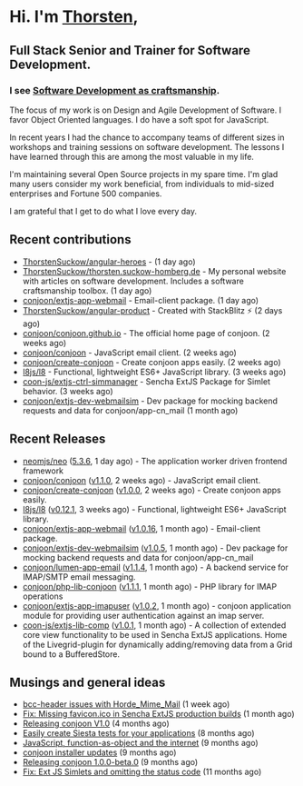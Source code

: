 # Hi. I'm [Thorsten](https://thorsten.suckow-homberg.de/about),
## Full Stack Senior and Trainer for Software Development.

### I see [Software Development as craftsmanship](https://thorsten.suckow-homberg.de/docs/articles/software-craftsmanship/).

The focus of my work is on Design and Agile Development of Software.
I favor Object Oriented languages. I do have a soft spot for JavaScript.

In recent years I had the chance to accompany teams of different sizes in workshops and training sessions on software development. The lessons I have learned through this are among the most valuable in my life.

I'm maintaining several Open Source projects in my spare time. I'm glad many users consider my work beneficial, from individuals to mid-sized enterprises and Fortune 500 companies.

I am grateful that I get to do what I love every day.


## Recent contributions

- [ThorstenSuckow/angular-heroes](https://github.com/ThorstenSuckow/angular-heroes) -  (1 day ago)
- [ThorstenSuckow/thorsten.suckow-homberg.de](https://github.com/ThorstenSuckow/thorsten.suckow-homberg.de) - My personal website with articles on software development. Includes a software craftsmanship toolbox. (1 day ago)
- [conjoon/extjs-app-webmail](https://github.com/conjoon/extjs-app-webmail) - Email-client package. (1 day ago)
- [ThorstenSuckow/angular-product](https://github.com/ThorstenSuckow/angular-product) - Created with StackBlitz ⚡️ (2 days ago)
- [conjoon/conjoon.github.io](https://github.com/conjoon/conjoon.github.io) - The official home page of conjoon. (2 weeks ago)
- [conjoon/conjoon](https://github.com/conjoon/conjoon) - JavaScript email client.  (2 weeks ago)
- [conjoon/create-conjoon](https://github.com/conjoon/create-conjoon) - Create conjoon apps easily. (2 weeks ago)
- [l8js/l8](https://github.com/l8js/l8) - Functional, lightweight ES6&#43; JavaScript library. (3 weeks ago)
- [coon-js/extjs-ctrl-simmanager](https://github.com/coon-js/extjs-ctrl-simmanager) - Sencha ExtJS Package for Simlet behavior. (3 weeks ago)
- [conjoon/extjs-dev-webmailsim](https://github.com/conjoon/extjs-dev-webmailsim) - Dev package for mocking backend requests and data for conjoon/app-cn_mail (1 month ago)


## Recent Releases

- [neomjs/neo](https://github.com/neomjs/neo) ([5.3.6](https://github.com/neomjs/neo/releases/tag/5.3.6), 1 day ago) - The application worker driven frontend framework
- [conjoon/conjoon](https://github.com/conjoon/conjoon) ([v1.1.0](https://github.com/conjoon/conjoon/releases/tag/v1.1.0), 2 weeks ago) - JavaScript email client. 
- [conjoon/create-conjoon](https://github.com/conjoon/create-conjoon) ([v1.0.0](https://github.com/conjoon/create-conjoon/releases/tag/v1.0.0), 2 weeks ago) - Create conjoon apps easily.
- [l8js/l8](https://github.com/l8js/l8) ([v0.12.1](https://github.com/l8js/l8/releases/tag/v0.12.1), 3 weeks ago) - Functional, lightweight ES6&#43; JavaScript library.
- [conjoon/extjs-app-webmail](https://github.com/conjoon/extjs-app-webmail) ([v1.0.16](https://github.com/conjoon/extjs-app-webmail/releases/tag/v1.0.16), 1 month ago) - Email-client package.
- [conjoon/extjs-dev-webmailsim](https://github.com/conjoon/extjs-dev-webmailsim) ([v1.0.5](https://github.com/conjoon/extjs-dev-webmailsim/releases/tag/v1.0.5), 1 month ago) - Dev package for mocking backend requests and data for conjoon/app-cn_mail
- [conjoon/lumen-app-email](https://github.com/conjoon/lumen-app-email) ([v1.1.4](https://github.com/conjoon/lumen-app-email/releases/tag/v1.1.4), 1 month ago) - A backend service for IMAP/SMTP email messaging.
- [conjoon/php-lib-conjoon](https://github.com/conjoon/php-lib-conjoon) ([v1.1.1](https://github.com/conjoon/php-lib-conjoon/releases/tag/v1.1.1), 1 month ago) - PHP library for IMAP operations
- [conjoon/extjs-app-imapuser](https://github.com/conjoon/extjs-app-imapuser) ([v1.0.2](https://github.com/conjoon/extjs-app-imapuser/releases/tag/v1.0.2), 1 month ago) - conjoon application module for providing user authentication against an imap server.
- [coon-js/extjs-lib-comp](https://github.com/coon-js/extjs-lib-comp) ([v1.0.1](https://github.com/coon-js/extjs-lib-comp/releases/tag/v1.0.1), 1 month ago) - A collection of extended core view functionality to be used in Sencha ExtJS applications. Home of the Livegrid-plugin for dynamically adding/removing data from a Grid bound to a BufferedStore.

## Musings and general ideas

- [bcc-header issues with Horde_Mime_Mail](https://thorsten.suckow-homberg.de/blog/2023/03/20/horde-mail-ignores-bcc) (1 week ago)
- [Fix: Missing favicon.ico in Sencha ExtJS production builds](https://thorsten.suckow-homberg.de/blog/2023/02/19/fix-missing-favicon-in-extjs) (1 month ago)
- [Releasing conjoon V1.0](https://thorsten.suckow-homberg.de/blog/Releasing-conjoon-V1.0) (4 months ago)
- [Easily create Siesta tests for your applications](https://thorsten.suckow-homberg.de/blog/2022/07/15/easily-create-siesta-tests-for-your-application) (8 months ago)
- [JavaScript, function-as-object and the internet](https://thorsten.suckow-homberg.de/blog/2022/06/14/javascript-function-as-object-and-the-internet) (9 months ago)
- [conjoon installer updates](https://thorsten.suckow-homberg.de/blog/2022/06/08/conjoon-installer-updates) (9 months ago)
- [Releasing conjoon 1.0.0-beta.0](https://thorsten.suckow-homberg.de/blog/2022/06/07/releasing-conjoon-1-0-0-beta) (9 months ago)
- [Fix: Ext JS Simlets and omitting the status code](https://thorsten.suckow-homberg.de/blog/2022/04/15/extjs-simlets-and-omitting-the-status-code) (11 months ago)
